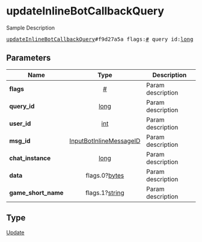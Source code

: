 # updateInlineBotCallbackQuery

Sample Description

<pre>
<a href="../constructor/updateInlineBotCallbackQuery.md">updateInlineBotCallbackQuery</a>#f9d27a5a flags:<a href="../type/#.md">#</a> query_id:<a href="../type/long.md">long</a> user_id:<a href="../type/int.md">int</a> msg_id:<a href="../type/InputBotInlineMessageID.md">InputBotInlineMessageID</a> chat_instance:<a href="../type/long.md">long</a> data:flags.0?<a href="../type/bytes.md">bytes</a> game_short_name:flags.1?<a href="../type/string.md">string</a> = <a href="../type/Update.md">Update</a>;
</pre>
## Parameters

| Name | Type | Description |
|------|:----:|-------------|
| **flags** | <a href="../type/#.md">#</a> | Param description |
| **query_id** | <a href="../type/long.md">long</a> | Param description |
| **user_id** | <a href="../type/int.md">int</a> | Param description |
| **msg_id** | <a href="../type/InputBotInlineMessageID.md">InputBotInlineMessageID</a> | Param description |
| **chat_instance** | <a href="../type/long.md">long</a> | Param description |
| **data** | flags.0?<a href="../type/bytes.md">bytes</a> | Param description |
| **game_short_name** | flags.1?<a href="../type/string.md">string</a> | Param description |

## Type

<a href="../type/Update.md">Update</a>
